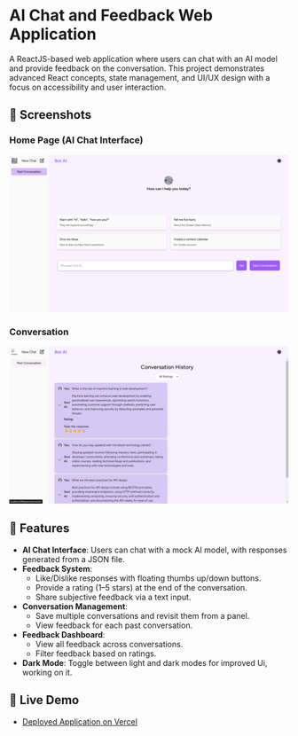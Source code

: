 # AI Chat and Feedback Web Application

A ReactJS-based web application where users can chat with an AI model and provide feedback on the conversation. This project demonstrates advanced React concepts, state management, and UI/UX design with a focus on accessibility and user interaction.
## 📸 Screenshots

### Home Page (AI Chat Interface)
![Home Page](./public/Home.png)

### Conversation
![Conversation](./public/conversation.png)


## 🌟 Features

- **AI Chat Interface**: Users can chat with a mock AI model, with responses generated from a JSON file.
- **Feedback System**:
  - Like/Dislike responses with floating thumbs up/down buttons.
  - Provide a rating (1–5 stars) at the end of the conversation.
  - Share subjective feedback via a text input.
- **Conversation Management**:
  - Save multiple conversations and revisit them from a panel.
  - View feedback for each past conversation.
- **Feedback Dashboard**:
  - View all feedback across conversations.
  - Filter feedback based on ratings.
- **Dark Mode**: Toggle between light and dark modes for improved Ui, working on it.
  
## 🚀 Live Demo

- [Deployed Application on Vercel](https://chatbot-app-sage-theta.vercel.app/)


